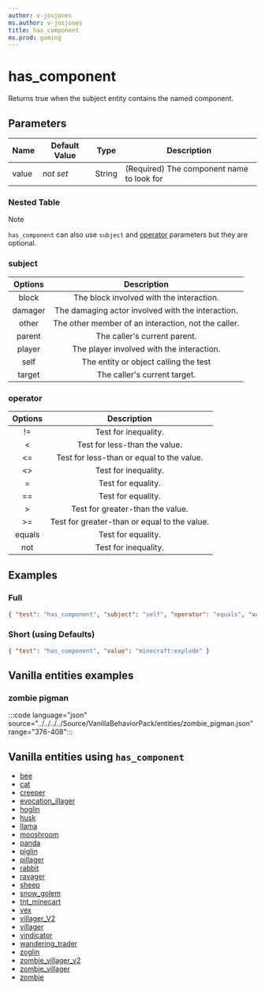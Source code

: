 ```yaml
---
author: v-josjones
ms.author: v-josjones
title: has_component
ms.prod: gaming
---
```


# has_component

Returns true when the subject entity contains the named component.

## Parameters

|Name |Default Value  |Type  |Description  |
|---------|---------|---------|---------|
|value |*not set* |String | (Required) The component name to look for |

### Nested Table

> [!NOTE]
> `has_component` can also use `subject` and [operator](../Definitions/NestedTables/operator.md) parameters but they are optional.

### subject

| Options| Description |
|:-----------:|:-----------:|
| block| The block involved with the interaction. |
| damager| The damaging actor involved with the interaction. |
| other| The other member of an interaction, not the caller. |
| parent| The caller's current parent. |
| player| The player involved with the interaction. |
| self| The entity or object calling the test |
| target| The caller's current target. |

### operator

| Options| Description |
|:-----------:|:-----------:|
| !=| Test for inequality. |
| <| Test for less-than the value. |
| <=| Test for less-than or equal to the value. |
| <>| Test for inequality. |
| =| Test for equality. |
| ==| Test for equality. |
| >| Test for greater-than the value. |
| >=| Test for greater-than or equal to the value. |
| equals| Test for equality. |
| not| Test for inequality. |

## Examples

### Full

```json
{ "test": "has_component", "subject": "self", "operator": "equals", "value": "minecraft:explode" }
```

### Short (using Defaults)

```json
{ "test": "has_component", "value": "minecraft:explode" }
```

## Vanilla entities examples

### zombie pigman

:::code language="json" source="../../../../Source/VanillaBehaviorPack/entities/zombie_pigman.json" range="376-408":::

## Vanilla entities using `has_component`

- [bee](../../../../Source/VanillaBehaviorPack_Snippets/entities/bee.md)
- [cat](../../../../Source/VanillaBehaviorPack_Snippets/entities/cat.md)
- [creeper](../../../../Source/VanillaBehaviorPack_Snippets/entities/creeper.md)
- [evocation_illager](../../../../Source/VanillaBehaviorPack_Snippets/entities/evocation_illager.md)
- [hoglin](../../../../Source/VanillaBehaviorPack_Snippets/entities/hoglin.md)
- [husk](../../../../Source/VanillaBehaviorPack_Snippets/entities/husk.md)
- [llama](../../../../Source/VanillaBehaviorPack_Snippets/entities/llama.md)
- [mooshroom](../../../../Source/VanillaBehaviorPack_Snippets/entities/mooshroom.md)
- [panda](../../../../Source/VanillaBehaviorPack_Snippets/entities/panda.md)
- [piglin](../../../../Source/VanillaBehaviorPack_Snippets/entities/piglin.md)
- [pillager](../../../../Source/VanillaBehaviorPack_Snippets/entities/pillager.md)
- [rabbit](../../../../Source/VanillaBehaviorPack_Snippets/entities/rabbit.md)
- [ravager](../../../../Source/VanillaBehaviorPack_Snippets/entities/ravager.md)
- [sheep](../../../../Source/VanillaBehaviorPack_Snippets/entities/sheep.md)
- [snow_golem](../../../../Source/VanillaBehaviorPack_Snippets/entities/snow_golem.md)
- [tnt_minecart](../../../../Source/VanillaBehaviorPack_Snippets/entities/tnt_minecart.md)
- [vex](../../../../Source/VanillaBehaviorPack_Snippets/entities/vex.md)
- [villager_V2](../../../../Source/VanillaBehaviorPack_Snippets/entities/villager_v2.md)
- [villager](../../../../Source/VanillaBehaviorPack_Snippets/entities/villager.md)
- [vindicator](../../../../Source/VanillaBehaviorPack_Snippets/entities/vindicator.md)
- [wandering_trader](../../../../Source/VanillaBehaviorPack_Snippets/entities/wandering_trader.md)
- [zoglin](../../../../Source/VanillaBehaviorPack_Snippets/entities/zoglin.md)
- [zombie_villager_v2](../../../../Source/VanillaBehaviorPack_Snippets/entities/zombie_villager_v2.md)
- [zombie_villager](../../../../Source/VanillaBehaviorPack_Snippets/entities/zombie_villager.md)
- [zombie](../../../../Source/VanillaBehaviorPack_Snippets/entities/zombie.md)